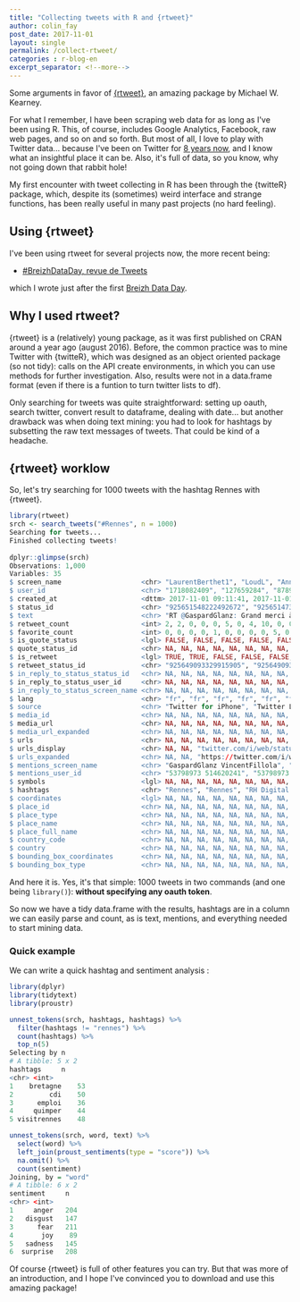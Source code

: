 ```yaml
---
title: "Collecting tweets with R and {rtweet}"
author: colin_fay
post_date: 2017-11-01
layout: single
permalink: /collect-rtweet/
categories : r-blog-en
excerpt_separator: <!--more-->
---
```


Some arguments in favor of [{rtweet}](https://CRAN.R-project.org/package=rtweet ), an amazing package by Michael W. Kearney. 

<!--more-->

For what I remember, I have been scraping web data for as long as I've been using R. This, of course, includes Google Analytics, Facebook, raw web pages, and so on and so forth. But most of all, I love to play with Twitter data... because I've been on Twitter for [8 years now](https://twitter.com/_ColinFay/status/922304944971173888), and I know what an insightful place it can be. Also, it's full of data, so you know, why not going down that rabbit hole! 

My first encounter with tweet collecting in R has been through the {twitteR} package, which, despite its (sometimes) weird interface and strange functions, has been really useful in many past projects (no hard feeling).

## Using {rtweet}  

I've been using rtweet for several projects now, the more recent being: 

+ [#BreizhDataDay, revue de Tweets](http://breizhdataclub.org/breizhdataday-revue-de-tweets/) 

which I wrote just after the first [Breizh Data Day](https://breizhdataday.github.io/). 

## Why I used rtweet? 

{rtweet} is a (relatively) young package, as it was first published on CRAN around a year ago (august 2016). Before, the common practice was to mine Twitter with {twitteR}, which was designed as an object oriented package (so not tidy): calls on the API create environments, in which you can use methods for further investigation. Also, results were not in a data.frame format (even if there is a funtion to turn twitter lists to df). 

Only searching for tweets was quite straightforward: setting up oauth, search twitter, convert result to dataframe, dealing with date... but another drawback was when doing text mining: you had to look for hashtags by subsetting the raw text messages of tweets. That could be kind of a headache. 

## {rtweet} worklow

So, let's try searching for 1000 tweets with the hashtag Rennes with {rtweet}.

```r
library(rtweet)
srch <- search_tweets("#Rennes", n = 1000)
Searching for tweets...
Finished collecting tweets!
  
dplyr::glimpse(srch)
Observations: 1,000
Variables: 35
$ screen_name                    <chr> "LaurentBerthet1", "LoudL", "AnneRH_", "SAddictfr", "Girondins...
$ user_id                        <chr> "1718082409", "127659284", "878929995602821121", "869930134391...
$ created_at                     <dttm> 2017-11-01 09:11:41, 2017-11-01 09:11:23, 2017-11-01 09:10:26...
$ status_id                      <chr> "925651548222492672", "925651473035350017", "92565123359099289...
$ text                           <chr> "RT @GaspardGlanz: Grand merci à Maitre @VincentFillola pour s...
$ retweet_count                  <int> 2, 2, 0, 0, 0, 5, 0, 4, 10, 0, 0, 2, 3, 0, 1, 0, 0, 0, 0, 4, 4...
$ favorite_count                 <int> 0, 0, 0, 0, 1, 0, 0, 0, 0, 5, 0, 5, 0, 1, 0, 1, 0, 0, 0, 0, 0,...
$ is_quote_status                <lgl> FALSE, FALSE, FALSE, FALSE, FALSE, FALSE, FALSE, FALSE, FALSE,...
$ quote_status_id                <chr> NA, NA, NA, NA, NA, NA, NA, NA, NA, NA, NA, NA, NA, NA, NA, NA...
$ is_retweet                     <lgl> TRUE, TRUE, FALSE, FALSE, FALSE, TRUE, FALSE, TRUE, TRUE, FALS...
$ retweet_status_id              <chr> "925649093329915905", "925649093329915905", NA, NA, NA, "92534...
$ in_reply_to_status_status_id   <chr> NA, NA, NA, NA, NA, NA, NA, NA, NA, NA, NA, NA, NA, "925646918...
$ in_reply_to_status_user_id     <chr> NA, NA, NA, NA, NA, NA, NA, NA, NA, NA, NA, NA, NA, "573995912...
$ in_reply_to_status_screen_name <chr> NA, NA, NA, NA, NA, NA, NA, NA, NA, NA, NA, NA, NA, "LeclercFl...
$ lang                           <chr> "fr", "fr", "fr", "fr", "fr", "fr", "fr", "fr", "fr", "pt", "f...
$ source                         <chr> "Twitter for iPhone", "Twitter Lite", "IFTTT", "SRFC Addict 2"...
$ media_id                       <chr> NA, NA, NA, NA, NA, NA, NA, NA, NA, "925649225068765184", "925...
$ media_url                      <chr> NA, NA, NA, NA, NA, NA, NA, NA, NA, "http://pbs.twimg.com/medi...
$ media_url_expanded             <chr> NA, NA, NA, NA, NA, NA, NA, NA, NA, "https://twitter.com/Laure...
$ urls                           <chr> NA, NA, NA, NA, NA, NA, NA, NA, NA, NA, NA, NA, NA, NA, NA, NA...
$ urls_display                   <chr> NA, NA, "twitter.com/i/web/status/9…", "football-addict.com/ar...
$ urls_expanded                  <chr> NA, NA, "https://twitter.com/i/web/status/925282923615543297",...
$ mentions_screen_name           <chr> "GaspardGlanz VincentFillola", "GaspardGlanz VincentFillola", ...
$ mentions_user_id               <chr> "53798973 514620241", "53798973 514620241", NA, NA, NA, "29779...
$ symbols                        <lgl> NA, NA, NA, NA, NA, NA, NA, NA, NA, NA, NA, NA, NA, NA, NA, NA...
$ hashtags                       <chr> "Rennes", "Rennes", "RH Digital parking Gare Rennes EuroRennes...
$ coordinates                    <lgl> NA, NA, NA, NA, NA, NA, NA, NA, NA, NA, NA, NA, NA, NA, NA, NA...
$ place_id                       <chr> NA, NA, NA, NA, NA, NA, NA, NA, NA, NA, NA, NA, NA, NA, NA, NA...
$ place_type                     <chr> NA, NA, NA, NA, NA, NA, NA, NA, NA, NA, NA, NA, NA, NA, NA, NA...
$ place_name                     <chr> NA, NA, NA, NA, NA, NA, NA, NA, NA, NA, NA, NA, NA, NA, NA, NA...
$ place_full_name                <chr> NA, NA, NA, NA, NA, NA, NA, NA, NA, NA, NA, NA, NA, NA, NA, NA...
$ country_code                   <chr> NA, NA, NA, NA, NA, NA, NA, NA, NA, NA, NA, NA, NA, NA, NA, NA...
$ country                        <chr> NA, NA, NA, NA, NA, NA, NA, NA, NA, NA, NA, NA, NA, NA, NA, NA...
$ bounding_box_coordinates       <chr> NA, NA, NA, NA, NA, NA, NA, NA, NA, NA, NA, NA, NA, NA, NA, NA...
$ bounding_box_type              <chr> NA, NA, NA, NA, NA, NA, NA, NA, NA, NA, NA, NA, NA, NA, NA, NA...


```

And here it is. Yes, it's that simple: 1000 tweets in two commands (and one being `library()`): __without specifying any oauth token__. 

So now we have a tidy data.frame with the results, hashtags are in a column we can easily parse and count, as is text, mentions, and everything needed to start mining data. 

### Quick example

We can write a quick hashtag and sentiment analysis : 

```r
library(dplyr)
library(tidytext)
library(proustr)

unnest_tokens(srch, hashtags, hashtags) %>%
  filter(hashtags != "rennes") %>%
  count(hashtags) %>%
  top_n(5)
Selecting by n
# A tibble: 5 x 2
hashtags     n
<chr> <int>
1    bretagne    53
2         cdi    50
3      emploi    36
4     quimper    44
5 visitrennes    48

unnest_tokens(srch, word, text) %>%
  select(word) %>%
  left_join(proust_sentiments(type = "score")) %>%
  na.omit() %>%
  count(sentiment)
Joining, by = "word"
# A tibble: 6 x 2
sentiment     n
<chr> <int>
1     anger   204
2   disgust   147
3      fear   211
4       joy    89
5   sadness   145
6  surprise   208
```

Of course {rtweet} is full of other features you can try. But that was more of an introduction, and I hope I've convinced you to download and use this amazing package!